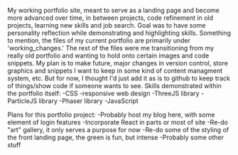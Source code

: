 My working portfolio site, meant to serve as a landing page and become more advanced over time, in between projects, code refinement in old projects, learning new skills and job search.  Goal was to have some personality reflection while demonstrating and highlighting skills.
Something to mention, the files of my current portfolio are primarily under 'working_changes.' The rest of the files were me transitioning from my really old portfolio and wanting to hold onto certain images and code snippets.  My plan is to make future, major changes in version control, store graphics and snippets I want to keep in some kind of content managment system, etc.  But for now, I thought I'd just add it as is to github to keep track of things/show code if someone wants to see.
Skills demonstrated within the portfolio itself:
-CSS
-responsive web design
-ThreeJS library
-ParticleJS library
-Phaser library
-JavaScript


Plans for this portfolio project:
-Probably host my blog here, with some element of login features
-Incorporate React in parts or most of site
-Re-do "art" gallery, it only serves a purpose for now
-Re-do some of the styling of the front landing page, the green is fun, but intense
-Probably some other stuff


